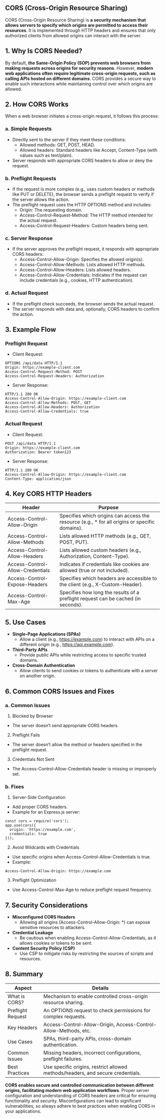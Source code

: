 ## CORS (Cross-Origin Resource Sharing)
CORS (Cross-Origin Resource Sharing) is **a security mechanism that allows servers to specify which origins are permitted to access their resources**. It is implemented through HTTP headers and ensures that only authorized clients from allowed origins can interact with the server.

## 1. Why Is CORS Needed?
By default, **the Same-Origin Policy (SOP) prevents web browsers from making requests across origins for security reasons**. However, **modern web applications often require legitimate cross-origin requests, such as calling APIs hosted on different domains**. CORS provides a secure way to enable such interactions while maintaining control over which origins are allowed.

## 2. How CORS Works
When a web browser initiates a cross-origin request, it follows this process:

### a. Simple Requests
  - Directly sent to the server if they meet these conditions:
    - Allowed methods: GET, POST, HEAD.
    - Allowed headers: Standard headers like Accept, Content-Type (with values such as text/plain).
  - Server responds with appropriate CORS headers to allow or deny the request.

### b. Preflight Requests
  - If the request is more complex (e.g., uses custom headers or methods like PUT or DELETE), the browser sends a preflight request to verify if the server allows the action.
  - The preflight request uses the HTTP OPTIONS method and includes:
    - Origin: The requesting domain.
    - Access-Control-Request-Method: The HTTP method intended for the actual request.
    - Access-Control-Request-Headers: Custom headers being sent.

### c. Server Response
  - If the server approves the preflight request, it responds with appropriate CORS headers:
    - Access-Control-Allow-Origin: Specifies the allowed origin(s).
    - Access-Control-Allow-Methods: Lists allowed HTTP methods.
    - Access-Control-Allow-Headers: Lists allowed headers.
    - Access-Control-Allow-Credentials: Indicates if the request can include credentials (e.g., cookies, HTTP authentication).

### d. Actual Request
  - If the preflight check succeeds, the browser sends the actual request.
  - The server responds with data and, optionally, CORS headers to confirm the action.

## 3. Example Flow

### Preflight Request
  - Client Request:
```
OPTIONS /api/data HTTP/1.1
Origin: https://example-client.com
Access-Control-Request-Method: POST
Access-Control-Request-Headers: Authorization
```

  - Server Response:
```
HTTP/1.1 200 OK
Access-Control-Allow-Origin: https://example-client.com
Access-Control-Allow-Methods: POST, GET
Access-Control-Allow-Headers: Authorization
Access-Control-Allow-Credentials: true
```

### Actual Request
  - Client Request:
```
POST /api/data HTTP/1.1
Origin: https://example-client.com
Authorization: Bearer token123
```
  - Server Response:
```
HTTP/1.1 200 OK
Access-Control-Allow-Origin: https://example-client.com
Content-Type: application/json
```

## 4. Key CORS HTTP Headers

| Header | Purpose |
| ------ | ------- |
| Access-Control-Allow-Origin | Specifies which origins can access the resource (e.g., * for all origins or specific domains). |
| Access-Control-Allow-Methods | Lists allowed HTTP methods (e.g., GET, POST, PUT). |
| Access-Control-Allow-Headers | Lists allowed custom headers (e.g., Authorization, Content-Type). |
| Access-Control-Allow-Credentials | Indicates if credentials like cookies are allowed (true or not included). |
| Access-Control-Expose-Headers | Specifies which headers are accessible to the client (e.g., X-Custom-Header). |
| Access-Control-Max-Age | Specifies how long the results of a preflight request can be cached (in seconds). |

## 5. Use Cases
  - **Single-Page Applications (SPAs)**
    - Allow a client (e.g., https://example.com) to interact with APIs on a different origin (e.g., https://api.example.com).
  - **Third-Party APIs**
    - Provide public APIs while restricting access to specific trusted domains.
  - **Cross-Domain Authentication**
    - Allow clients to send cookies or tokens to authenticate with a server on another origin.

## 6. Common CORS Issues and Fixes

### a. Common Issues
1. Blocked by Browser
  - The server doesn’t send appropriate CORS headers.
2. Preflight Fails
  - The server doesn’t allow the method or headers specified in the preflight request.
3. Credentials Not Sent
  - The Access-Control-Allow-Credentials header is missing or improperly set.

### b. Fixes
1. Server-Side Configuration
  - Add proper CORS headers.
  - Example for an Express.js server:
```
const cors = require('cors');
app.use(cors({
  origin: 'https://example.com',
  credentials: true
}));
```

2. Avoid Wildcards with Credentials
  - Use specific origins when Access-Control-Allow-Credentials is true.
  - Example:
```
Access-Control-Allow-Origin: https://example.com
```

3. Preflight Optimization
  - Use Access-Control-Max-Age to reduce preflight request frequency.

## 7. Security Considerations
  - **Misconfigured CORS Headers**
    - 	Allowing all origins (Access-Control-Allow-Origin: *) can expose sensitive resources to attackers.
  - **Credential Leakage**
    - Be cautious when enabling Access-Control-Allow-Credentials, as it allows cookies or tokens to be sent.
  - **Content Security Policy (CSP)**
    - Use CSP to mitigate risks by restricting the sources of scripts and resources.

## 8. Summary

| Aspect | Details |
| ------ | ------- |
| What is CORS? | Mechanism to enable controlled cross-origin resource sharing. |
| Preflight Request | An OPTIONS request to check permissions for complex requests. |
| Key Headers | Access-Control-Allow-Origin, Access-Control-Allow-Methods, etc. |
| Use Cases | SPAs, third-party APIs, cross-domain authentication. |
| Common Issues | Missing headers, incorrect configurations, preflight failures. |
| Best Practices | Use specific origins, restrict allowed methods/headers, and secure credentials. |

**CORS enables secure and controlled communication between different origins, facilitating modern web application workflows**. Proper server configuration and understanding of CORS headers are critical for ensuring functionality and security. Misconfigurations can lead to significant vulnerabilities, so always adhere to best practices when enabling CORS in your applications.